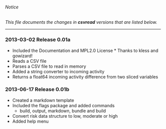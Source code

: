 ###### Notice

*This file documents the changes in **csvread** versions that are listed below.*

* * *

### 2013-03-02 Release 0.01a
+ Included the Documentation and MPL2.0 License * Thanks to kless and gowizard!
+ Reads a CSV file
+ Parses a CSV file to read in memory
+ Added a string converter to incoming activity 
+ Returns a float64 incoming activity difference from two sliced variables

### 2013-06-17 Release 0.01b
+ Created a markdown template
+ Included the flags package and added commands
	+ build, output, markdown, bundle and build
+ Convert risk data structure to low, moderate or high
+ Added help menu
